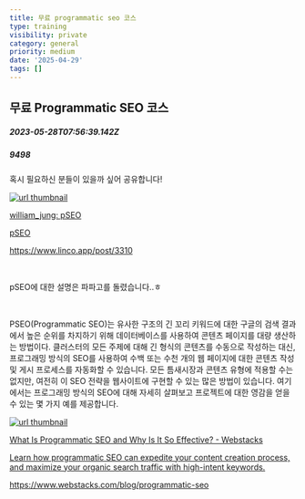 ```yaml
---
title: 무료 programmatic seo 코스
type: training
visibility: private
category: general
priority: medium
date: '2025-04-29'
tags: []
---
```

## 무료 Programmatic SEO 코스
##### 2023-05-28T07:56:39.142Z
##### 9498

<p>혹시 필요하신 분들이 있을까 싶어 공유합니다!</p><div class="bookmark" contenteditable="false" data="{&quot;metadata&quot;:{&quot;title&quot;:&quot;william_jung: pSEO&quot;,&quot;description&quot;:&quot;pSEO&quot;,&quot;url&quot;:&quot;https://www.linco.app/post/3310&quot;,&quot;provider&quot;:&quot;linco&quot;,&quot;image&quot;:&quot;https://public-files.gumroad.com/s6rn09hpvug8z8wkx1th6qta1nu2&quot;,&quot;icon&quot;:&quot;https://www.linco.app/logo512.png&quot;},&quot;imgUrl&quot;:&quot;https://public-files.gumroad.com/s6rn09hpvug8z8wkx1th6qta1nu2&quot;,&quot;url&quot;:&quot;https://www.linco.app/post/3310&quot;}"><a href="https://www.linco.app/post/3310" target="_blank" rel="noreferrer" class="sc-eRjTzu gaqSco"><img src="https://public-files.gumroad.com/s6rn09hpvug8z8wkx1th6qta1nu2" class="meta-image" alt="url thumbnail" referrerpolicy="no-referrer"><div class="meta-info"><p class="meta-title">william_jung: pSEO</p><p class="meta-description">pSEO</p><p class="meta-url">https://www.linco.app/post/3310</p></div></a></div><p><br></p><p>pSEO에 대한 설명은 파파고를 돌렸습니다..ㅎ</p><p><br></p><p>PSEO(Programmatic SEO)는 유사한 구조의 긴 꼬리 키워드에 대한 구글의 검색 결과에서 높은 순위를 차지하기 위해 데이터베이스를 사용하여 콘텐츠 페이지를 대량 생산하는 방법이다. 클러스터의 모든 주제에 대해 긴 형식의 콘텐츠를 수동으로 작성하는 대신, 프로그래밍 방식의 SEO를 사용하여 수백 또는 수천 개의 웹 페이지에 대한 콘텐츠 작성 및 게시 프로세스를 자동화할 수 있습니다. 모든 틈새시장과 콘텐츠 유형에 적용할 수는 없지만, 여전히 이 SEO 전략을 웹사이트에 구현할 수 있는 많은 방법이 있습니다. 여기에서는 프로그래밍 방식의 SEO에 대해 자세히 살펴보고 프로젝트에 대한 영감을 얻을 수 있는 몇 가지 예를 제공합니다.</p><div class="bookmark" contenteditable="false" data="{&quot;metadata&quot;:{&quot;title&quot;:&quot;What Is Programmatic SEO and Why Is It So Effective? - Webstacks&quot;,&quot;description&quot;:&quot;Learn how programmatic SEO can expedite your content creation process, and maximize your organic search traffic with high-intent keywords. &quot;,&quot;language&quot;:&quot;en&quot;,&quot;type&quot;:&quot;website&quot;,&quot;url&quot;:&quot;https://www.webstacks.com/blog/programmatic-seo&quot;,&quot;provider&quot;:&quot;Webstacks&quot;,&quot;robots&quot;:[&quot;index&quot;,&quot;follow&quot;],&quot;twitter&quot;:&quot;@webstacks_&quot;,&quot;image&quot;:&quot;https://images.ctfassets.net/9qa6g0dkae5p/2pHNWhDeWg8Ql0YUfpwN5emigrated/86453f6291ab61aaca6af18a299b27aa/Screen_Shot_2022-08-30_at_9.59.11_AM.png&quot;,&quot;icon&quot;:&quot;https://www.webstacks.com/icons/icon-512x512.png?v=8201ab6efc5037a92e889371801fed49&quot;},&quot;imgUrl&quot;:&quot;https://images.ctfassets.net/9qa6g0dkae5p/2pHNWhDeWg8Ql0YUfpwN5emigrated/86453f6291ab61aaca6af18a299b27aa/Screen_Shot_2022-08-30_at_9.59.11_AM.png&quot;,&quot;url&quot;:&quot;https://www.webstacks.com/blog/programmatic-seo&quot;}"><a href="https://www.webstacks.com/blog/programmatic-seo" target="_blank" rel="noreferrer" class="sc-eRjTzu gaqSco"><img src="https://images.ctfassets.net/9qa6g0dkae5p/2pHNWhDeWg8Ql0YUfpwN5emigrated/86453f6291ab61aaca6af18a299b27aa/Screen_Shot_2022-08-30_at_9.59.11_AM.png" class="meta-image" alt="url thumbnail" referrerpolicy="no-referrer"><div class="meta-info"><p class="meta-title">What Is Programmatic SEO and Why Is It So Effective? - Webstacks</p><p class="meta-description">Learn how programmatic SEO can expedite your content creation process, and maximize your organic search traffic with high-intent keywords. </p><p class="meta-url">https://www.webstacks.com/blog/programmatic-seo</p></div></a></div><p><br></p>
